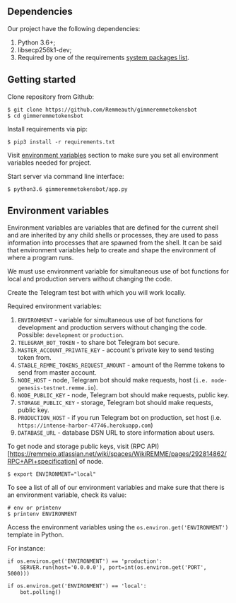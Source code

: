 ## Dependencies

Our project have the following dependencies:

1. Python 3.6+;
2. libsecp256k1-dev;
3. Required by one of the requirements [system packages list](https://github.com/ludbb/secp256k1-py#installation-with-compilation).

## Getting started

Clone repository from Github:
```
$ git clone https://github.com/Remmeauth/gimmeremmetokensbot
$ cd gimmeremmetokensbot
```

Install requirements via pip:

```
$ pip3 install -r requirements.txt
```

Visit [environment variables](#environment-variables) section to make sure you set all environment variables needed for project.

Start server via command line interface:

```
$ python3.6 gimmeremmetokensbot/app.py
```

## Environment variables

Environment variables are variables that are defined for the current shell and are inherited by any child shells or processes, 
they are used to pass information into processes that are spawned from the shell. It can be said that environment variables help to create and shape the environment of where a program runs.

We must use environment variable for simultaneous use of bot functions for local and production servers without changing the code.

Create the Telegram test bot with which you will work locally.

Required environment variables:

1. `ENVIRONMENT` - variable for simultaneous use of bot functions for development and production servers without changing the code. Possible: `development` or `production`.
2. `TELEGRAM_BOT_TOKEN` - to share bot Telegram bot secure.
3. `MASTER_ACCOUNT_PRIVATE_KEY` - account's private key to send testing token from.
4. `STABLE_REMME_TOKENS_REQUEST_AMOUNT` - amount of the Remme tokens to send from master account.
5. `NODE_HOST` - node, Telegram bot should make requests, host (`i.e. node-genesis-testnet.remme.io`).
6. `NODE_PUBLIC_KEY` - node, Telegram bot should make requests, public key.
7. `STORAGE_PUBLIC_KEY` - storage, Telegram bot should make requests, public key.
8. `PRODUCTION_HOST` - if you run Telegram bot on production, set host (i.e. `https://intense-harbor-47746.herokuapp.com`)
9. `DATABASE_URL` - database DSN URL to store information about users.

To get node and storage public keys, visit (RPC API)[https://remmeio.atlassian.net/wiki/spaces/WikiREMME/pages/292814862/RPC+API+specification] of node.

```
$ export ENVIRONMENT="local"
```
To see a list of all of our environment variables and make sure that there is an environment variable, check its value:

```
# env or printenv
$ printenv ENVIRONMENT
```

Access the environment variables using the `os.environ.get('ENVIRONMENT')` template in Python.

For instance:

```
if os.environ.get('ENVIRONMENT') == 'production':
    SERVER.run(host='0.0.0.0'), port=int(os.environ.get('PORT', 5000)))

if os.environ.get('ENVIRONMENT') == 'local':
    bot.polling()
```
